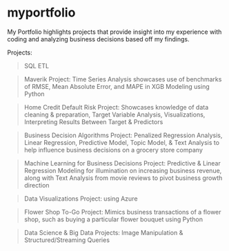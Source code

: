 # myportfolio

My Portfolio highlights projects that provide insight into my experience with coding and analyzing business decisions based off my findings.

Projects:

>SQL ETL

>Maverik Project: Time Series Analysis showcases use of benchmarks of RMSE, Mean Absolute Error, and MAPE in XGB Modeling using Python

>Home Credit Default Risk Project: Showcases knowledge of data cleaning & preparation, Target Variable Analysis, Visualizations, Interpreting Results Between Target & Predictors

>Business Decision Algorithms Project: Penalized Regression Analysis, Linear Regression, Predictive Model, Topic Model, & Text Analysis to help influence business decisions on a grocery store company

>Machine Learning for Business Decisions Project: Predictive & Linear Regression Modeling for illumination on increasing business revenue, along with Text Analysis from movie reviews to pivot business growth direction

>Data Visualizations Project: using Azure

>Flower Shop To-Go Project: Mimics business transactions of a flower shop, such as buying a particular flower bouquet using Python

>Data Science & Big Data Projects: Image Manipulation & Structured/Streaming Queries 

